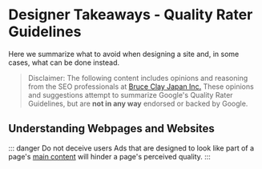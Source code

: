 # Designer Takeaways - Quality Rater Guidelines

Here we summarize what to avoid when designing a site and, in some cases, what can be done instead.

> Disclaimer: The following content includes opinions and reasoning from the SEO professionals at [Bruce Clay Japan Inc.](https://bruceclay.jpn.com) These opinions and suggestions attempt to summarize Google's Quality Rater Guidelines, but are **not in any way** endorsed or backed by Google.

## Understanding Webpages and Websites

::: danger Do not deceive users
Ads that are designed to look like part of a page's [main content](/qrg/page-quality-rating-guideline/2-understanding-webpages-and-websites.html#identifying-the-main-content-mc) will hinder a page's perceived quality.
:::
